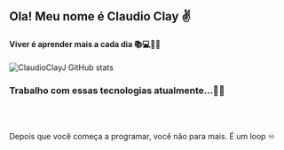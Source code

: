 
<h2>Ola! Meu nome é Claudio Clay ✌️</h2>

<h4>
    Viver é aprender mais a cada dia
    📚💻📕🧠
</h4>

![ClaudioClayJ GitHub stats](https://github-readme-stats.vercel.app/api?username=ClaudioClayJ&show_icons=true&theme=tokyonight)

<h3>
Trabalho com essas tecnologias atualmente...👨‍💻
</h3>
<div style="display: inline_block">
<img  alt="" src="https://img.shields.io/badge/HTML5-E34F26?style=for-the-badge&logo=html5&logoColor=white"/>
<img  alt="" src="https://img.shields.io/badge/CSS3-1572B6?style=for-the-badge&logo=css3&logoColor=white"/>
<img  alt="" src="https://img.shields.io/badge/JavaScript-323330?style=for-the-badge&logo=javascript&logoColor=F7DF1E"/>
<img  alt="" src="https://img.shields.io/badge/Node.js-43853D?style=for-the-badge&logo=node.js&logoColor=white"/>
<img  alt="" src="https://img.shields.io/badge/React-20232A?style=for-the-badge&logo=react&logoColor=61DAFB"/>
<img  alt="" src="https://img.shields.io/badge/Bootstrap-563D7C?style=for-the-badge&logo=bootstrap&logoColor=white"/>
<img  alt="" src="https://img.shields.io/badge/MySQL-00000F?style=for-the-badge&logo=mysql&logoColor=white"/>
<img  alt="" src="https://img.shields.io/badge/SQLite-07405E?style=for-the-badge&logo=sqlite&logoColor=white"/>
</div></br>

Depois que você começa a programar, você não para mais. É um loop ♾️
